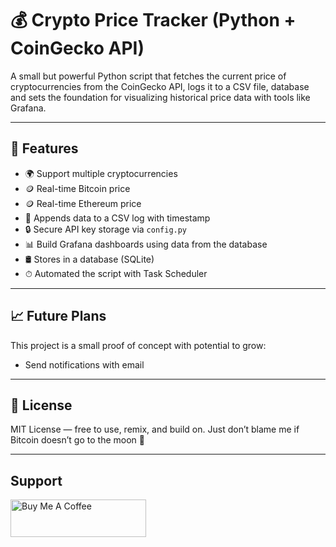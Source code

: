 # 💰 Crypto Price Tracker (Python + CoinGecko API)

A small but powerful Python script that fetches the current price of cryptocurrencies from the CoinGecko API, logs it to a CSV file, database and sets the foundation for visualizing historical price data with tools like Grafana.

---

## 📌 Features
- 🌍 Support multiple cryptocurrencies
- 🪙 Real-time Bitcoin price 
- 🪙 Real-time Ethereum price 
- 📁 Appends data to a CSV log with timestamp
- 🔒 Secure API key storage via `config.py`
- 📊 Build Grafana dashboards using data from the database
- 🛢 Stores in a database (SQLite)
- ⏱ Automated the script with Task Scheduler

---
## 📈 Future Plans
This project is a small proof of concept with potential to grow:
- Send notifications with email

---
## 📄 License
MIT License — free to use, remix, and build on.
Just don’t blame me if Bitcoin doesn’t go to the moon 🚀

---
## Support
<a href="https://www.buymeacoffee.com/apmoek" target="_blank"><img src="https://cdn.buymeacoffee.com/buttons/v2/default-yellow.png" alt="Buy Me A Coffee" style="height: 60px !important;width: 217px !important;" ></a>
